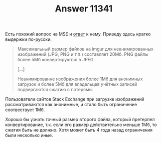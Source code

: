 ﻿---
title: "Answer 11341"
se.owner.user_id: 176217
se.owner.display_name: "αλεχολυτ"
se.owner.link: "https://ru.meta.stackoverflow.com/users/176217/%ce%b1%ce%bb%ce%b5%cf%87%ce%bf%ce%bb%cf%85%cf%84"
se.answer_id: 11341
se.question_id: 2499
se.post_type: answer
se.is_accepted: True
---
<p>Есть похожий вопрос на MSE и <a href="https://meta.stackexchange.com/a/350230/339911">ответ</a> к нему. Приведу здесь кратко выдержки по-русски.</p>
<blockquote>
<p>Максимальный размер файлов на imgur для неанимированных изображений (JPG, PNG и
т.п.) составляет 20Мб. PNG файлы более 5Мб конвертируются в JPEG.</p>
<p>[...]</p>
<p>Неанимированне изображения более 1Мб для анонимных загрузок и более
5Мб для владельцев учётных записей подвергаются сжатию с потерями.</p>
</blockquote>
<p>Пользователи сайтов Stack Exchange при загрузке изображений рассматриваются как анонимные, и стало быть ограничение соотвествует 1Мб.</p>
<p>Хорошо бы узнать точный размер второго файла, который претерпел конвертирование, т.к. если его размер действительно меньше 1Мб, то сжатия быть не должно. Хотя может быть 4 года назад ограничения были несколько иные.</p>
